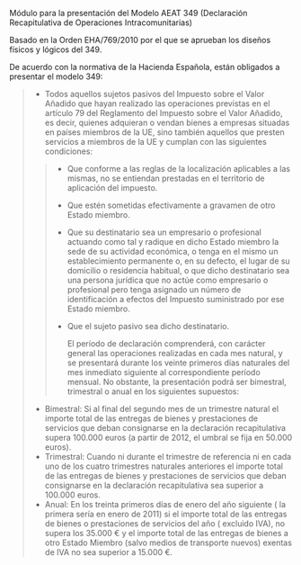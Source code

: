 Módulo para la presentación del Modelo AEAT 349 (Declaración
Recapitulativa de Operaciones Intracomunitarias)

Basado en la Orden EHA/769/2010 por el que se aprueban los diseños
físicos y lógicos del 349.

De acuerdo con la normativa de la Hacienda Española, están obligados a
presentar el modelo 349:

> - Todos aquellos sujetos pasivos del Impuesto sobre el Valor Añadido
>   que hayan realizado las operaciones previstas en el artículo 79 del
>   Reglamento del Impuesto sobre el Valor Añadido, es decir, quienes
>   adquieran o vendan bienes a empresas situadas en países miembros de
>   la UE, sino también aquellos que presten servicios a miembros de la
>   UE y cumplan con las siguientes condiciones:
>
> > - Que conforme a las reglas de la localización aplicables a las
> >   mismas, no se entiendan prestadas en el territorio de aplicación
> >   del impuesto.
> >
> > - Que estén sometidas efectivamente a gravamen de otro Estado
> >   miembro.
> >
> > - Que su destinatario sea un empresario o profesional actuando como
> >   tal y radique en dicho Estado miembro la sede de su actividad
> >   económica, o tenga en el mismo un establecimiento permanente o, en
> >   su defecto, el lugar de su domicilio o residencia habitual, o que
> >   dicho destinatario sea una persona jurídica que no actúe como
> >   empresario o profesional pero tenga asignado un número de
> >   identificación a efectos del Impuesto suministrado por ese Estado
> >   miembro.
> >
> > - Que el sujeto pasivo sea dicho destinatario.
> >
> >   El período de declaración comprenderá, con carácter general las
> >   operaciones realizadas en cada mes natural, y se presentará
> >   durante los veinte primeros días naturales del mes inmediato
> >   siguiente al correspondiente período mensual. No obstante, la
> >   presentación podrá ser bimestral, trimestral o anual en los
> >   siguientes supuestos:
>
> - Bimestral: Si al final del segundo mes de un trimestre natural el
>   importe total de las entregas de bienes y prestaciones de servicios
>   que deban consignarse en la declaración recapitulativa supera
>   100.000 euros (a partir de 2012, el umbral se fija en 50.000 euros).
> - Trimestral: Cuando ni durante el trimestre de referencia ni en cada
>   uno de los cuatro trimestres naturales anteriores el importe total
>   de las entregas de bienes y prestaciones de servicios que deban
>   consignarse en la declaración recapitulativa sea superior a 100.000
>   euros.
> - Anual: En los treinta primeros días de enero del año siguiente ( la
>   primera sería en enero de 2011) si el importe total de las entregas
>   de bienes o prestaciones de servicios del año ( excluido IVA), no
>   supera los 35.000 € y el importe total de las entregas de bienes a
>   otro Estado Miembro (salvo medios de transporte nuevos) exentas de
>   IVA no sea superior a 15.000 €.

